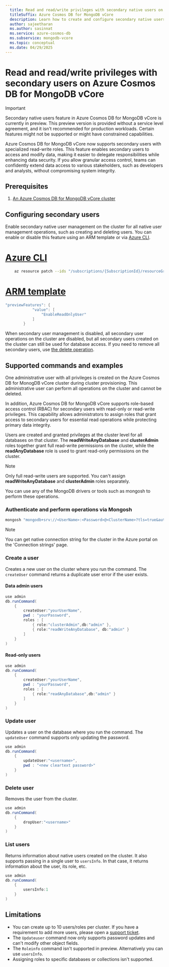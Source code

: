 ```yaml
---
  title: Read and read/write privileges with secondary native users on Azure Cosmos DB for MongoDB vCore
  titleSuffix: Azure Cosmos DB for MongoDB vCore
  description: Learn how to create and configure secondary native users  
  author: sajeetharan
  ms.author: sasinnat
  ms.service: azure-cosmos-db
  ms.subservice: mongodb-vcore
  ms.topic: conceptual
  ms.date: 04/29/2025
---
```


# Read and read/write privileges with secondary users on Azure Cosmos DB for MongoDB vCore

> [!IMPORTANT]
> Secondary native users feature in Azure Cosmos DB for MongoDB vCore is currently in preview.
> This preview version is provided without a service level agreement, and it isn't recommended
> for production workloads. Certain features might not be supported or might have constrained
> capabilities.

Azure Cosmos DB for MongoDB vCore now supports secondary users with specialized read-write roles. This feature enables secondary users to access and modify data, making it easier to delegate responsibilities while enhancing data security. If you allow granular access control, teams can confidently extend data access to various stakeholders, such as developers and analysts, without compromising system integrity.

## Prerequisites

1. [An Azure Cosmos DB for MongoDB vCore cluster](./quickstart-portal.md)

## Configuring secondary users 

Enable secondary native user management on the cluster for all native user management operations, such as creating and deleting users. You can enable or disable this feature using an ARM template or via [Azure CLI](/cli/azure/get-started-with-azure-cli).

# [Azure CLI](#tab/cli)
```Bash
    az resource patch --ids "/subscriptions/{SubscriptionId}/resourceGroups/{ResourceGroup}/providers/Microsoft.DocumentDB/mongoClusters/{ClusterName}" --api-version 2024-10-01-preview --properties "{\"previewFeatures\": [\"EnableReadOnlyUser\"]}"
```

# [ARM template](#tab/arm)
```PowerShell
"previewFeatures": {
            "value": [
                "EnableReadOnlyUser"
            ]
        }

```

When secondary user management is disabled, all secondary user operations on the cluster are disabled, but all secondary users created on the cluster can still be used for database access. If you need to remove all secondary users, use [the delete operation](#delete-user).

## Supported commands and examples

One administrative user with all privileges is created on the Azure Cosmos DB for MonogDB vCore cluster during cluster provisioning. This administrative user can perform all operations on the cluster and cannot be deleted.

In addition, Azure Cosmos DB for MongoDB vCore supports role-based access control (RBAC) for secondary users with read-only or read-write privileges. This capability allows administrators to assign roles that grant access to secondary users for essential read operations while protecting primary data integrity.

Users are created and granted privileges at the cluster level for all databases on that cluster. The **readWriteAnyDatabase** and **clusterAdmin** roles together grant full read-write permissions on the cluster, while the **readAnyDatabase** role is used to grant read-only permissions on the cluster.

 > [!NOTE]
>  Only full read-write users are supported. You can't assign **readWriteAnyDatabase** and **clusterAdmin** roles separately. 

You can use any of the MongoDB drivers or tools such as mongosh to perform these operations.

### Authenticate and perform operations via Mongosh

```powershell
mongosh "mongodb+srv://<UserName>:<Password>@<ClusterName>?tls=true&authMechanism=SCRAM-SHA-256&retrywrites=false&maxIdleTimeMS=120000"
```
 > [!NOTE]
>  You can get native connection string for the cluster in the Azure portal on the 'Connection strings' page.

### Create a user

Creates a new user on the cluster where you run the command. The `createUser` command returns a duplicate user error if the user exists.

#### Data admin users 

```powershell
use admin
db.runCommand(
    {
        createUser:"yourUserName",
        pwd : "yourPassword",
        roles : [
            { role:"clusterAdmin",db:"admin" },
            { role:"readWriteAnyDatabase", db:"admin" }
        ]
    }
)
```

#### Read-only users

```powershell
use admin
db.runCommand(
    {
        createUser:"yourUserName",
        pwd : "yourPassword",
        roles : [
            { role:"readAnyDatabase",db:"admin" }
        ]
    }
)
```

### Update user

Updates a user on the database where you run the command. The `updateUser` command supports only updating the password.

```powershell
use admin
db.runCommand(
    {
        updateUser:"<username>",
        pwd : "<new cleartext password>"
    }
)
```

### Delete user

Removes the user from the cluster.

```powershell
use admin
db.runCommand(
    {
        dropUser:"<username>"
    }
)
```

### List users

Returns information about native users created on the cluster. It also supports passing in a single user to `usersInfo`. In that case, it returns information about the user, its role, etc.

```powershell
use admin
db.runCommand(
    {
        usersInfo:1
    }
)
```

## Limitations

-  You can create up to 10 users/roles per cluster. If you have a requirement to add more users, please open a [support ticket](/azure/azure-portal/supportability/how-to-create-azure-support-request).
-  The `Updateuser` command now only supports password updates and can't modify other object fields.
-  The `Roleinfo` command isn't supported in preview. Alternatively you can use `usersInfo`.
-  Assigning roles to specific databases or collections isn't supported.

